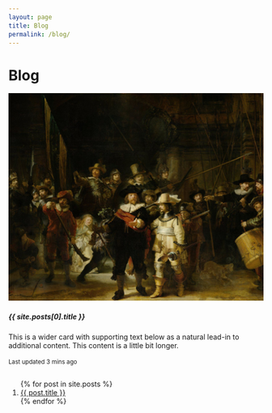 ```yaml
---
layout: page
title: Blog
permalink: /blog/
---
```


# Blog

<div class="card border">
  <div style="display: flex; align-items: center; flex-wrap: wrap">
    <div class="col-md-3 p-2">
      <img src="/assets/images/rijksmuseum.jpg" class="img-fluid rounded-start" alt="...">
    </div>
    <div class="col-md-9 p-2">
      <div class="card-body">
        <h5 class="card-title">{{ site.posts[0].title }}</h5>
        <p class="card-text">This is a wider card with supporting text below as a natural lead-in to additional content. This content is a little bit longer.</p>
        <p class="card-text"><small class="text-muted">Last updated 3 mins ago</small></p>
      </div>
    </div>
  </div>
</div>

<ol>
  {% for post in site.posts %}
    <li>
      <a href="{{ post.url }}">{{ post.title }}</a>
    </li>
  {% endfor %}
</ol>

      
<!-- revue -->

<!-- 
  <div id="revue-embed">
    <form action="https://www.getrevue.co/profile/stuartelimu/add_subscriber" method="post" id="revue-form" name="revue-form"  target="_blank">
    <div class="revue-form-group">
      <label for="member_email">Email address</label>
      <input class="revue-form-field" placeholder="Your email address..." type="email" name="member[email]" id="member_email">
    </div>
    <div class="revue-form-group">
      <label for="member_first_name">First name <span class="optional">(Optional)</span></label>
      <input class="revue-form-field" placeholder="First name... (Optional)" type="text" name="member[first_name]" id="member_first_name">
    </div>
    <div class="revue-form-group">
      <label for="member_last_name">Last name <span class="optional">(Optional)</span></label>
      <input class="revue-form-field" placeholder="Last name... (Optional)" type="text" name="member[last_name]" id="member_last_name">
    </div>
    <div class="revue-form-actions">
      <input type="submit" value="Subscribe" name="member[subscribe]" id="member_submit">
    </div>
    <div class="revue-form-footer">By subscribing, you agree with Revue’s <a target="_blank" href="https://www.getrevue.co/terms">Terms of Service</a> and <a target="_blank" href="https://www.getrevue.co/privacy">Privacy Policy</a>.</div>
    </form>
  </div>
-->

      
<!-- convertkit -->
<script async data-uid="3df2bee2cc" src="https://wondrous-speaker-8686.ck.page/3df2bee2cc/index.js"></script>

